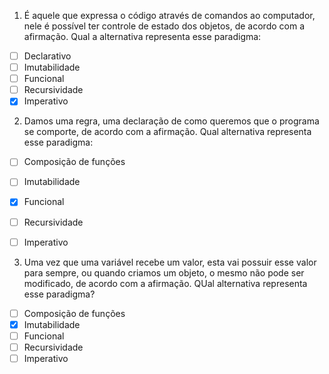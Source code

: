 1. É aquele que expressa o código através de comandos ao computador, nele é possível ter controle de estado dos objetos, 
    de acordo com a afirmação. Qual a alternativa representa esse paradigma:
   
- [ ] Declarativo
- [ ] Imutabilidade
- [ ] Funcional
- [ ] Recursividade
- [x] Imperativo

2. Damos uma regra, uma declaração de como queremos que o programa se comporte, de acordo com a afirmação.
Qual alternativa representa esse paradigma:
 - [ ] Composição de funções
 - [ ] Imutabilidade
 - [x] Funcional
 - [ ] Recursividade
 - [ ] Imperativo


3. Uma vez que uma variável recebe um valor, esta vai possuir esse valor para sempre, ou quando criamos 
   um objeto, o mesmo não pode ser modificado, de acordo com a afirmação. QUal alternativa representa esse paradigma?
 - [ ] Composição de funções
 - [x] Imutabilidade
 - [ ] Funcional
 - [ ] Recursividade
 - [ ] Imperativo
